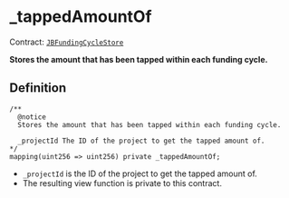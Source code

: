 # \_tappedAmountOf

Contract: [`JBFundingCycleStore`](../)​

**Stores the amount that has been tapped within each funding cycle.**

## Definition

```solidity
/** 
  @notice
  Stores the amount that has been tapped within each funding cycle.
  
  _projectId The ID of the project to get the tapped amount of.
*/
mapping(uint256 => uint256) private _tappedAmountOf;
```

* `_projectId` is the ID of the project to get the tapped amount of.
* The resulting view function is private to this contract.
